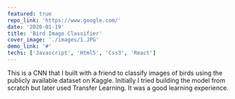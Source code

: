 ```yaml
---
featured: true
repo_link: 'https://www.google.com/'
date: '2020-01-19'
title: 'Bird Image Classifier'
cover_image: './images/1.JPG'
demo_link: '#'
techs: ['Javascript', 'Html5', 'Css3', 'React']
---
```


This is a CNN that I built with a friend to classify images of birds using the publicly available dataset on Kaggle. Initially I tried building the model from scratch but later used Transfer Learning. It was a good learning experience.